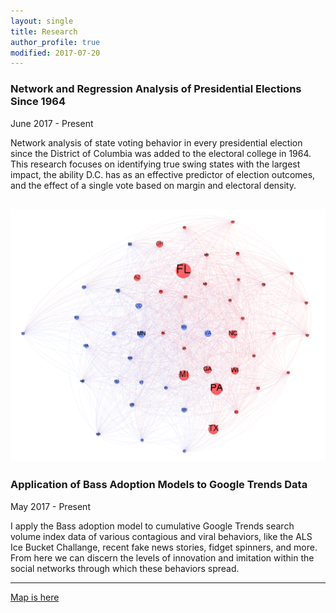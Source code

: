 ```yaml
---
layout: single
title: Research
author_profile: true
modified: 2017-07-20
---
```



### Network and Regression Analysis of Presidential Elections Since 1964
June 2017 - Present

Network analysis of state voting behavior in every presidential election since the District of Columbia was added to the electoral college in 1964. This research focuses on identifying true swing states with the largest impact, the ability D.C. has as an effective predictor of election outcomes, and the effect of a single vote based on margin and electoral density. 


![](/research/images/Gephi.PNG)
---

### Application of Bass Adoption Models to Google Trends Data
May 2017 - Present

I apply the Bass adoption model to cumulative Google Trends search volume index data of various contagious and viral behaviors, like the ALS Ice Bucket Challange, recent fake news stories, fidget spinners, and more. From here we can discern the levels of innovation and imitation within the social networks through which these behaviors spread.

---


[Map is here](/research/obesity_map.html)
